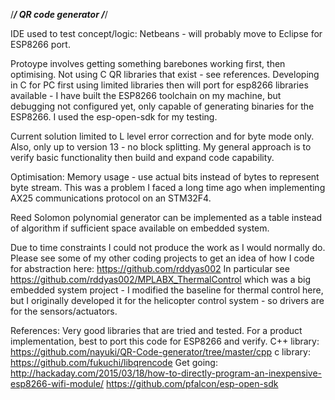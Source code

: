 /*************************************/
 	QR code generator
/*************************************/

IDE used to test concept/logic: Netbeans - will probably move to Eclipse for ESP8266 port.

Protoype involves getting something barebones working first, then optimising. Not using C QR libraries that exist - see references.
Developing in C for PC first using limited libraries then will port for esp8266 libraries available - I have built the ESP8266 toolchain on my machine, but debugging not configured yet, only capable of generating binaries for the ESP8266. I used the esp-open-sdk for my testing.

Current solution limited to L level error correction and for byte mode only. Also, only up to version 13 - no block splitting. My general approach is to verify basic functionality then build and expand code capability.

Optimisation:
Memory usage - use actual bits instead of bytes to represent byte stream. This was a problem I faced a long time ago when implementing AX25 communications protocol on an STM32F4.

Reed Solomon polynomial generator can be implemented as a table instead of algorithm if sufficient space available on embedded system.

Due to time constraints I could not produce the work as I would normally do. Please see some of my other coding projects to get an idea of how I code for abstraction here:
https://github.com/rddyas002
In particular see https://github.com/rddyas002/MPLABX_ThermalControl which was a big embedded system project - I modified the baseline for thermal control here, but I originally developed it for the helicopter control system - so drivers are for the sensors/actuators.

References:
Very good libraries that are tried and tested. For a product implementation, best to port this code for ESP8266 and verify.
C++ library: https://github.com/nayuki/QR-Code-generator/tree/master/cpp
c library: https://github.com/fukuchi/libqrencode
Get going: http://hackaday.com/2015/03/18/how-to-directly-program-an-inexpensive-esp8266-wifi-module/
https://github.com/pfalcon/esp-open-sdk

